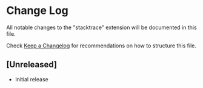 # Change Log
All notable changes to the "stacktrace" extension will be documented in this file.

Check [Keep a Changelog](http://keepachangelog.com/) for recommendations on how to structure this file.

## [Unreleased]
- Initial release
